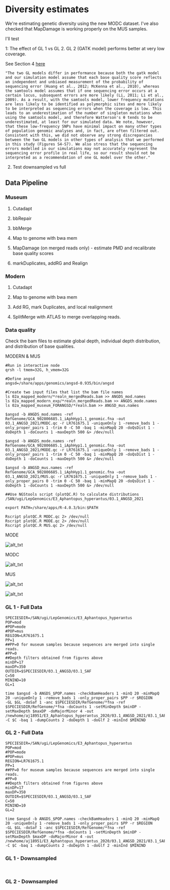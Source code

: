 # Diversity estimates

We're estimating genetic diversity using the new MODC dataset. I've also checked that MapDamage is working properly on the MUS samples.

I'll test

1: The effect of GL 1 vs GL 2. GL 2 (GATK model) performs better at very low coverage. 

See Section 4 [here](https://onlinelibrary.wiley.com/doi/10.1111/mec.16077)

```
"The two GL models differ in performance because both the gatk model and our simulation model assume that each base quality score reflects an independent and unbiased measurement of the probability of sequencing error (Huang et al., 2012; McKenna et al., 2010), whereas the samtools model assumes that if one sequencing error occurs at a certain locus, subsequent errors are more likely (Li, 2011; Li et al., 2009). As a result, with the samtools model, lower frequency mutations are less likely to be identified as polymorphic sites and more likely to be interpreted as sequencing errors when the coverage is low. This leads to an underestimation of the number of singleton mutations when using the samtools model, and therefore Watterson's θ tends to be underestimated, at least for our simulated data. We note, however, that these low-frequency SNPs have minimal impact on many other types of population genomic analyses and, in fact, are often filtered out. Consistent with this, we did not observe any strong discrepancies between the two GL models in other types of analysis that we performed in this study (Figures S4-S7). We also stress that the sequencing errors modelled in our simulations may not accurately represent the sequencing error profile in real life, so our result should not be interpreted as a recommendation of one GL model over the other."
```

2. Test downsampled vs full 



## Data Pipeline

### Museum

1. Cutadapt

2. bbRepair

3. bbMerge

4. Map to genome with bwa mem

5. MapDamage (on merged reads only) - estimate PMD and recalibrate base quality scores

6. markDuplicates, addRG and Realign


### Modern

1. Cutadapt

2. Map to genome with bwa mem

3. Add RG, mark Duplicates, and local realignment 

4. SplitMerge with ATLAS to merge overlapping reads. 



### Data quality

Check the bam files to estimate global depth, individual depth distribution, and distribution of base qualities. 


MODERN & MUS
```
#Run in interactive node
qrsh -l tmem=32G, h_vmem=32G

#Define angsd
angsd=/share/apps/genomics/angsd-0.935/bin/angsd

#Create two input files that list the bam file names
ls 02a_mapped_modern/*realn_mergedReads.bam >> ANGDS_mod.names
ls 02a_mapped_modern_exp/*realn_mergedReads.bam >> ANGDS_mode.names
ls 02a_mapped_museum_FORANGSD/*realn.bam >> ANGSD_mus.names

$angsd -b ANGDS_mod.names -ref RefGenome/GCA_902806685.1_iAphHyp1.1_genomic.fna -out 03.1_ANGSD_2021/MODC.qc -r LR761675.1 -uniqueOnly 1 -remove_bads 1 -only_proper_pairs 1 -trim 0 -C 50 -baq 1 -minMapQ 20 -doQsDist 1 -doDepth 1 -doCounts 1 -maxDepth 500 &> /dev/null

$angsd -b ANGDS_mode.names -ref RefGenome/GCA_902806685.1_iAphHyp1.1_genomic.fna -out 03.1_ANGSD_2021/MODE.qc -r LR761675.1 -uniqueOnly 1 -remove_bads 1 -only_proper_pairs 1 -trim 0 -C 50 -baq 1 -minMapQ 20 -doQsDist 1 -doDepth 1 -doCounts 1 -maxDepth 500 &> /dev/null

$angsd -b ANGSD_mus.names -ref RefGenome/GCA_902806685.1_iAphHyp1.1_genomic.fna -out 03.1_ANGSD_2021/MUS.qc -r LR761675.1 -uniqueOnly 1 -remove_bads 1 -only_proper_pairs 0 -trim 0 -C 50 -baq 1 -minMapQ 20 -doQsDist 1 -doDepth 1 -doCounts 1 -maxDepth 500 &> /dev/null

##Use NGStools script (plotQC.R) to calculate distributions
/SAN/ugi/LepGenomics/E3_Aphantopus_hyperantus/03.1_ANGSD_2021

export PATH=/share/apps/R-4.0.3/bin:$PATH

Rscript plotQC.R MODC.qc 2> /dev/null
Rscript plotQC.R MODE.qc 2> /dev/null
Rscript plotQC.R MUS.qc 2> /dev/null
```

MODE


![alt_txt][MODE.1]

[MODE.1]:https://user-images.githubusercontent.com/12142475/134003399-b9f6b15e-8c35-47fe-9062-6f05c73c1468.png


MODC

![alt_txt][MODC.1]

[MODC.1]:https://user-images.githubusercontent.com/12142475/134003414-733d2649-67c1-4aea-9288-7a0b0dae29c6.png



MUS

![alt_txt][MUS.1]

[MUS.1]:https://user-images.githubusercontent.com/12142475/134025020-5240366a-5245-48f7-93c6-41774325d27d.png

![alt_txt][MUS.2]

[MUS.2]:https://user-images.githubusercontent.com/12142475/134025047-d5700ae4-6464-4863-a792-5dbc72bdec63.png



### GL 1 - Full Data

```
SPECIESDIR=/SAN/ugi/LepGenomics/E3_Aphantopus_hyperantus
POP=mod
#POP=mode
#POP=mus
REGION=LR761675.1
PP=1
##PP=0 for museum samples because sequences are merged into single reads. 
#PP=0
##Depth filters obtained from figures above
minDP=17
maxDP=350
OUTDIR=$SPECIESDIR/03.1_ANGSD/03.1_SAF
C=50
MININD=10
GL=1

time $angsd -b ANGDS_$POP.names -checkBamHeaders 1 -minQ 20 -minMapQ 20 -uniqueOnly 1 -remove_bads 1 -only_proper_pairs $PP -r $REGION
-GL $GL -doSaf 1 -anc $SPECIESDIR/RefGenome/*fna -ref $SPECIESDIR/RefGenome/*fna -doCounts 1 -setMinDepth $minDP -setMaxDepth $maxDP -doMajorMinor 4 -out /newhome/aj18951/E3_Aphantopus_hyperantus_2020/03.1_ANGSD_2021/03.1_SAF/$POP.$REGION.SEPT20 -C $C -baq 1 -dumpCounts 2 -doDepth 1 -doGlf 2 -minInd $MININD
```



### GL 2 - Full Data


```
SPECIESDIR=/SAN/ugi/LepGenomics/E3_Aphantopus_hyperantus
POP=mod
#POP=mode
#POP=mus
REGION=LR761675.1
PP=1
##PP=0 for museum samples because sequences are merged into single reads. 
#PP=0
##Depth filters obtained from figures above
minDP=17
maxDP=350
OUTDIR=$SPECIESDIR/03.1_ANGSD/03.1_SAF
C=50
MININD=10
GL=2

time $angsd -b ANGDS_$POP.names -checkBamHeaders 1 -minQ 20 -minMapQ 20 -uniqueOnly 1 -remove_bads 1 -only_proper_pairs $PP -r $REGION
-GL $GL -doSaf 1 -anc $SPECIESDIR/RefGenome/*fna -ref $SPECIESDIR/RefGenome/*fna -doCounts 1 -setMinDepth $minDP -setMaxDepth $maxDP -doMajorMinor 4 -out /newhome/aj18951/E3_Aphantopus_hyperantus_2020/03.1_ANGSD_2021/03.1_SAF/$POP.$REGION.$GL.SEPT20 -C $C -baq 1 -dumpCounts 2 -doDepth 1 -doGlf 2 -minInd $MININD

```


### GL 1 - Downsampled

```


```


### GL 2 - Downsampled

```

```


